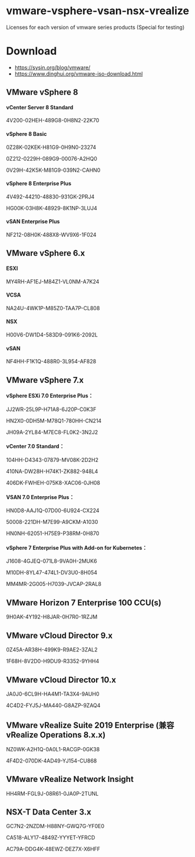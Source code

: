 # vmware-vsphere-vsan-nsx-vrealize

Licenses for each version of vmware series products (Special for testing)


# Download

- https://sysin.org/blog/vmware/
- https://www.dinghui.org/vmware-iso-download.html


## VMware vSphere 8

#### vCenter Server 8 Standard

4V200-02HEH-489G8-0H8N2-22K70

#### vSphere 8 Basic

0Z28K-02KEK-H81G9-0H9N0-23274

0Z212-0229H-089G9-00076-A2HQ0

0V29H-42K5K-M81G9-039N2-CAHN0

#### vSphere 8 Enterprise Plus

4V492-44210-48830-931GK-2PRJ4

HG00K-03H8K-48929-8K1NP-3LUJ4

#### vSAN Enterprise Plus

NF212-08H0K-488X8-WV9X6-1F024



## VMware vSphere 6.x

#### ESXI 

MY4RH-AF1EJ-M84Z1-VL0NM-A7K24

#### VCSA 

NA24U-4WK1P-M85Z0-TAA7P-CL808

#### NSX 

H00V6-DW1D4-583D9-091K6-2092L

#### vSAN 

NF4HH-F1K1Q-488R0-3L954-AF828



## VMware vSphere 7.x

#### vSphere ESXi 7.0 Enterprise Plus：

JJ2WR-25L9P-H71A8-6J20P-C0K3F

HN2X0-0DH5M-M78Q1-780HH-CN214

JH09A-2YL84-M7EC8-FL0K2-3N2J2

#### vCenter 7.0 Standard：

104HH-D4343-07879-MV08K-2D2H2

410NA-DW28H-H74K1-ZK882-948L4

406DK-FWHEH-075K8-XAC06-0JH08

#### VSAN 7.0 Enterprise Plus：

HN0D8-AAJ1Q-07D00-6U924-CX224

50008-221DH-M7E99-A9CKM-A1030

HN0NH-62051-H75E9-P38RM-0H870

#### vSphere 7 Enterprise Plus with Add-on for Kubernetes：

J1608-4GJEQ-071L8-9VA0H-2MUK6

M10DH-8YL47-474L1-DV3U0-8H054

MM4MR-2G005-H7039-JVCAP-2RAL8



## VMware Horizon 7 Enterprise 100 CCU(s)

9H0AK-4Y192-H8JAR-0H7R0-1RZJM



## VMware vCloud Director 9.x

0Z45A-AR38H-499K9-R9AE2-3ZAL2

1F68H-8V2D0-H9DU9-R3352-9YHH4



## VMware vCloud Director 10.x

JA0J0-6CL9H-HA4M1-TA3X4-9AUH0

4C4D2-FYJ5J-MA440-G8AZP-9ZAQ4



## VMware vRealize Suite 2019 Enterprise (兼容vRealize Operations 8.x.x)

NZ0WK-A2H1Q-0A0L1-RACGP-0GK38

4F4D2-070DK-4AD49-YJ154-CU868



## VMware vRealize Network Insight

HH4RM-FGL9J-08R61-0JA0P-2TUNL



## NSX-T Data Center 3.x

GC7N2-2NZDM-H88NY-GWQ7G-YF0E0

CA518-ALY17-4849Z-YYYET-YFRCD

AC79A-DDG4K-48EWZ-DEZ7X-X6HFF

